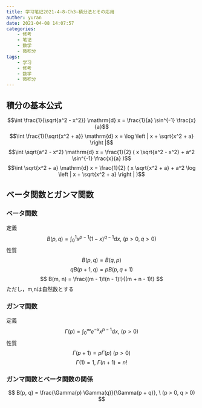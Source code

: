 ```yaml
---
title: 学习笔记2021-4-8-Ch3-積分法とその応用
auther: yuran
date: 2021-04-08 14:07:57
categories:
    - 修考
    - 笔记
    - 数学
    - 微积分
tags: 
    - 学习
    - 修考
    - 数学
    - 微积分
---
```


## 積分の基本公式
$$\int \frac{1}{\sqrt{a^2 - x^2}} \mathrm{d} x = \frac{1}{a} \sin^{-1} \frac{x}{a}$$
$$\int \frac{1}{\sqrt{x^2 + a}} \mathrm{d} x = \log \left | x + \sqrt{x^2 + a} \right |$$
$$\int \sqrt{a^2 - x^2} \mathrm{d} x = \frac{1}{2} ( x \sqrt{a^2 - x^2} + a^2 \sin^{-1} \frac{x}{a} )$$
$$\int \sqrt{x^2 + a} \mathrm{d} x = \frac{1}{2} ( x \sqrt{x^2 + a} + a^2 \log \left | x + \sqrt{x^2 + a} \right | )$$

## ベータ関数とガンマ関数
### ベータ関数
定義
$$ B(p, q) = \int_{0}^{1} x^{p - 1} (1 - x)^{q - 1} \mathrm{d} x, \ (p > 0, q > 0) $$
性質
$$ B(p, q) = B(q, p) $$
$$ qB(p + 1, q) = pB(p, q + 1) $$
$$ B(m, n) = \frac{(m - 1)!(n - 1)!}{(m + n - 1)!} $$ ただし，m,nは自然数とする
### ガンマ関数
定義
$$ \Gamma(p) = \int_{0}^{\infty} e^{-x} x^{p - 1} \mathrm{d} x, \ (p > 0) $$
性質
$$ \Gamma(p + 1) = p \Gamma(p) \ (p > 0) $$
$$ \Gamma(1) = 1, \ \Gamma(n + 1) = n! $$
### ガンマ関数とベータ関数の関係
$$ B(p, q) = \frac{\Gamma(p) \Gamma(q)}{\Gamma(p + q)}, \ (p > 0, q > 0) $$
